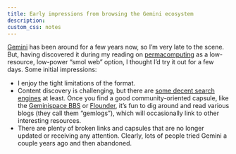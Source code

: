 ```yaml
---
title: Early impressions from browsing the Gemini ecosystem
description: 
custom_css: notes
---
```


[Gemini](https://geminiprotocol.net/) has been around for a few years now, so I’m very late to the scene. But, having discovered it during my reading on [permacomputing](https://permacomputing.net/) as a low-resource, low-power “smol web” option, I thought I’d try it out for a few days. Some initial impressions:

- I enjoy the tight limitations of the format.
- Content discovery is challenging, but there are [some decent search engines](gemini://kennedy.gemi.dev/) at least. Once you find a good community-oriented capsule, like the [Geminispace BBS](gemini://bbs.geminispace.org/) or [Flounder](gemini://flounder.online), it’s fun to dig around and read various blogs (they call them “gemlogs”), which will occasionally link to other interesting resources.
- There are plenty of broken links and capsules that are no longer updated or receiving any attention. Clearly, lots of people tried Gemini a couple years ago and then abandoned. 